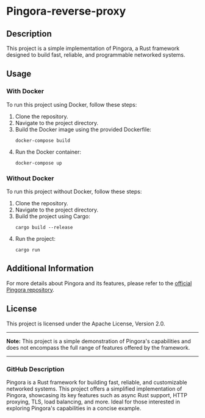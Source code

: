 # Pingora-reverse-proxy
## Description

This project is a simple implementation of Pingora, a Rust framework designed to build fast, reliable, and programmable networked systems. 


## Usage

### With Docker

To run this project using Docker, follow these steps:

1. Clone the repository.
2. Navigate to the project directory.
3. Build the Docker image using the provided Dockerfile:
   ```
   docker-compose build
   ```
4. Run the Docker container:
   ```
   docker-compose up
   ```

### Without Docker

To run this project without Docker, follow these steps:

1. Clone the repository.
2. Navigate to the project directory.
3. Build the project using Cargo:
   ```
   cargo build --release
   ```
4. Run the project:
   ```
   cargo run
   ```

## Additional Information

For more details about Pingora and its features, please refer to the [official Pingora repository](https://github.com/cloudflare/pingora).

## License

This project is licensed under the Apache License, Version 2.0.

---

**Note:** This project is a simple demonstration of Pingora's capabilities and does not encompass the full range of features offered by the framework.

---

### GitHub Description

Pingora is a Rust framework for building fast, reliable, and customizable networked systems. This project offers a simplified implementation of Pingora, showcasing its key features such as async Rust support, HTTP proxying, TLS, load balancing, and more. Ideal for those interested in exploring Pingora's capabilities in a concise example.